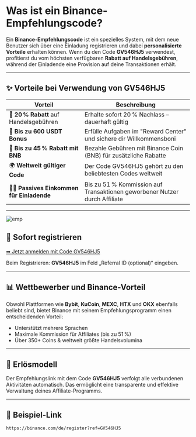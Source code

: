 # Was ist ein Binance-Empfehlungscode?

Ein **Binance-Empfehlungscode** ist ein spezielles System, mit dem neue Benutzer sich über eine Einladung registrieren und dabei **personalisierte Vorteile** erhalten können. Wenn du den Code **GV546HJ5** verwendest, profitierst du vom höchsten verfügbaren **Rabatt auf Handelsgebühren**, während der Einladende eine Provision auf deine Transaktionen erhält.

---

## ✨ Vorteile bei Verwendung von GV546HJ5

| Vorteil                                      | Beschreibung                                                                 |
|---------------------------------------------|------------------------------------------------------------------------------|
| 💸 **20 % Rabatt** auf Handelsgebühren      | Erhalte sofort 20 % Nachlass – dauerhaft gültig                             |
| 💎 **Bis zu 600 USDT Bonus**                | Erfülle Aufgaben im "Reward Center" und sichere dir Willkommensboni        |
| 🔁 **Bis zu 45 % Rabatt mit BNB**           | Bezahle Gebühren mit Binance Coin (BNB) für zusätzliche Rabatte             |
| 🌍 **Weltweit gültiger Code**               | Der Code GV546HJ5 gehört zu den beliebtesten Codes weltweit                 |
| 🧑‍💼 **Passives Einkommen für Einladende**  | Bis zu 51 % Kommission auf Transaktionen geworbener Nutzer durch Affiliate  |

---
![emp](https://github.com/user-attachments/assets/f6dc76d5-44cf-46db-bd0b-c741bfdfb53b)


## 🚀 Sofort registrieren

[➡ Jetzt anmelden mit Code GV546HJ5](https://binance.com/de/register?ref=GV546HJ5)

Beim Registrieren: **GV546HJ5** im Feld „Referral ID (optional)“ eingeben.

---

## 📊 Wettbewerber und Binance-Vorteil

Obwohl Plattformen wie **Bybit**, **KuCoin**, **MEXC**, **HTX** und **OKX** ebenfalls beliebt sind, bietet Binance mit seinem Empfehlungsprogramm einen entscheidenden Vorteil:  
- Unterstützt mehrere Sprachen  
- Maximale Kommission für Affiliates (bis zu 51 %)  
- Über 350+ Coins & weltweit größte Handelsvolumina  

---

## 💼 Erlösmodell

Der Empfehlungslink mit dem Code **GV546HJ5** verfolgt alle verbundenen Aktivitäten automatisch. Das ermöglicht eine transparente und effektive Verwaltung deines Affiliate-Programms.

---

## 🧾 Beispiel-Link

```
https://binance.com/de/register?ref=GV546HJ5
```

